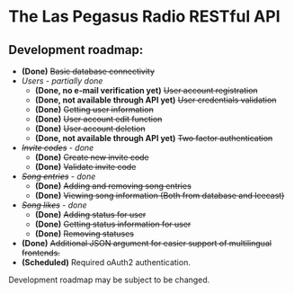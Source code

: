 # The Las Pegasus Radio RESTful API

## Development roadmap:
- **(Done)** ~~Basic database connectivity~~
- *Users - partially done*
  - **(Done, no e-mail verification yet)** ~~User account registration~~
  - **(Done, not available through API yet)** ~~User credentials validation~~
  - **(Done)** ~~Getting user information~~
  - **(Done)** ~~User account edit function~~
  - **(Done)** ~~User account deletion~~
  - **(Done, not available through API yet)** ~~Two factor authentication~~
- *~~Invite codes~~ - done*
	- **(Done)** ~~Create new invite code~~
	- **(Done)** ~~Validate invite code~~
- *~~Song entries~~ - done*
	- **(Done)** ~~Adding and removing song entries~~
	- **(Done)** ~~Viewing song information (Both from database and Icecast)~~
- *~~Song likes~~ - done*
	- **(Done)** ~~Adding status for user~~
	- **(Done)** ~~Getting status information for user~~
	- **(Done)** ~~Removing statuses~~
- **(Done)** ~~Additional JSON argument for easier support of multilingual frontends.~~
- **(Scheduled)** Required oAuth2 authentication.

Development roadmap may be subject to be changed.
